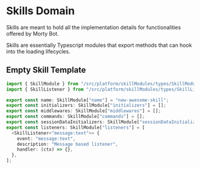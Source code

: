 # Skills Domain

Skills are meant to hold all the implementation details for functionalities offered by Morty Bot.

Skills are essentially Typescript modules that export methods that can hook into the loading lifecycles.

## Empty Skill Template

```ts
import { SkillModule } from "/src/platform/skillModules/types/SkillModule.ts";
import { SkillListener } from "/src/platform/skillModules/types/SkillListener.ts";

export const name: SkillModule["name"] = "new-awesome-skill";
export const initializers: SkillModule["initializers"] = [];
export const middlewares: SkillModule["middlewares"] = [];
export const commands: SkillModule["commands"] = [];
export const sessionDataInitializers: SkillModule["sessionDataInitializers"] = [];
export const listeners: SkillModule["listeners"] = [
  <SkillListener<"message:text">> {
    event: "message:text",
    description: "Message based listener",
    handler: (ctx) => {},
  },
];
```

 